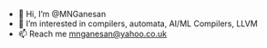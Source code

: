 - 👋 Hi, I’m @MNGanesan
- 👀 I’m interested in compilers, automata, AI/ML Compilers, LLVM
- 📫 Reach me mnganesan@yahoo.co.uk


<!---
MNGanesan/MNGanesan is a ✨ special ✨ repository because its `README.md` (this file) appears on your GitHub profile.
You can click the Preview link to take a look at your changes.
--->
